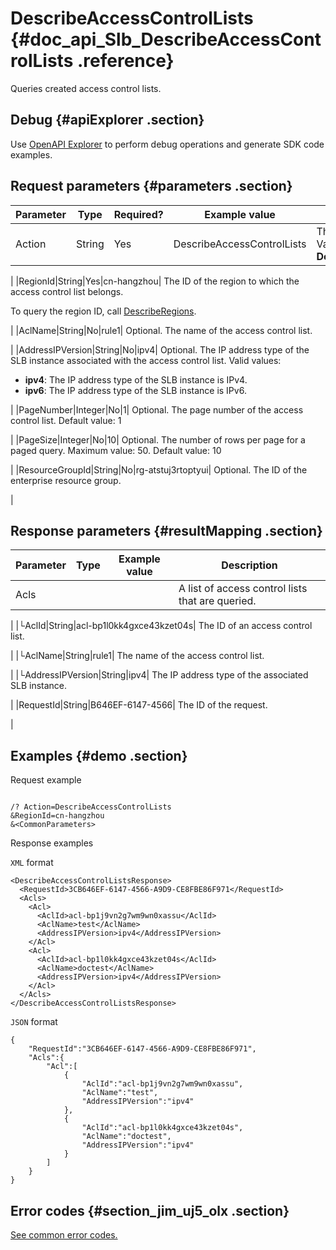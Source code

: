 # DescribeAccessControlLists {#doc_api_Slb_DescribeAccessControlLists .reference}

Queries created access control lists.

## Debug {#apiExplorer .section}

Use [OpenAPI Explorer](https://api.aliyun.com/#product=Slb&api=DescribeAccessControlLists) to perform debug operations and generate SDK code examples.

## Request parameters {#parameters .section}

|Parameter|Type|Required?|Example value|Description|
|---------|----|---------|-------------|-----------|
|Action|String|Yes|DescribeAccessControlLists| The name of this action. Value: **DescribeAccessControlLists**

 |
|RegionId|String|Yes|cn-hangzhou| The ID of the region to which the access control list belongs.

 To query the region ID, call [DescribeRegions](~~27584~~).

 |
|AclName|String|No|rule1| Optional. The name of the access control list.

 |
|AddressIPVersion|String|No|ipv4| Optional. The IP address type of the SLB instance associated with the access control list. Valid values:

 -   **ipv4**: The IP address type of the SLB instance is IPv4.
-   **ipv6**: The IP address type of the SLB instance is IPv6.

 |
|PageNumber|Integer|No|1| Optional. The page number of the access control list. Default value: 1

 |
|PageSize|Integer|No|10| Optional. The number of rows per page for a paged query. Maximum value: 50. Default value: 10

 |
|ResourceGroupId|String|No|rg-atstuj3rtoptyui| Optional. The ID of the enterprise resource group.

 |

## Response parameters {#resultMapping .section}

|Parameter|Type|Example value|Description|
|---------|----|-------------|-----------|
|Acls| | | A list of access control lists that are queried.

 |
|└AclId|String|acl-bp1l0kk4gxce43kzet04s| The ID of an access control list.

 |
|└AclName|String|rule1| The name of the access control list.

 |
|└AddressIPVersion|String|ipv4| The IP address type of the associated SLB instance.

 |
|RequestId|String|B646EF-6147-4566| The ID of the request.

 |

## Examples {#demo .section}

Request example

``` {#request_demo}

/? Action=DescribeAccessControlLists
&RegionId=cn-hangzhou 
&<CommonParameters>

```

Response examples

`XML` format

``` {#xml_return_success_demo}
<DescribeAccessControlListsResponse> 
  <RequestId>3CB646EF-6147-4566-A9D9-CE8FBE86F971</RequestId> 
  <Acls> 
    <Acl> 
      <AclId>acl-bp1j9vn2g7wm9wn0xassu</AclId> 
      <AclName>test</AclName> 
      <AddressIPVersion>ipv4</AddressIPVersion> 
    </Acl> 
    <Acl> 
      <AclId>acl-bp1l0kk4gxce43kzet04s</AclId> 
      <AclName>doctest</AclName> 
      <AddressIPVersion>ipv4</AddressIPVersion> 
    </Acl> 
  </Acls> 
</DescribeAccessControlListsResponse>

```

`JSON` format

``` {#json_return_success_demo}
{
	"RequestId":"3CB646EF-6147-4566-A9D9-CE8FBE86F971",
	"Acls":{
		"Acl":[
			{
				"AclId":"acl-bp1j9vn2g7wm9wn0xassu",
				"AclName":"test",
				"AddressIPVersion":"ipv4"
			},
			{
				"AclId":"acl-bp1l0kk4gxce43kzet04s",
				"AclName":"doctest",
				"AddressIPVersion":"ipv4"
			}
		]
	}
}
```

## Error codes {#section_jim_uj5_olx .section}

[See common error codes.](https://error-center.alibabacloud.com/status/product/Slb?spm=a2c69.11428812.home.38.5972hYtYhYtYON)

